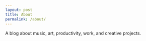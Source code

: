 ```yaml
---
layout: post
title: About
permalink: /about/
---
```


A blog about music, art, productivity, work, and creative projects. 